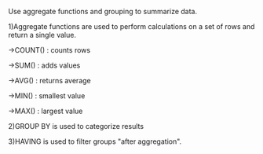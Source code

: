 Use aggregate functions and grouping to summarize data.

1)Aggregate functions are used to perform calculations on a set of rows and return a single value.

->COUNT() : counts rows


->SUM() : adds values


->AVG() : returns average


->MIN() : smallest value


->MAX() : largest value



2)GROUP BY is used to categorize results 

3)HAVING is used to filter groups "after aggregation".
